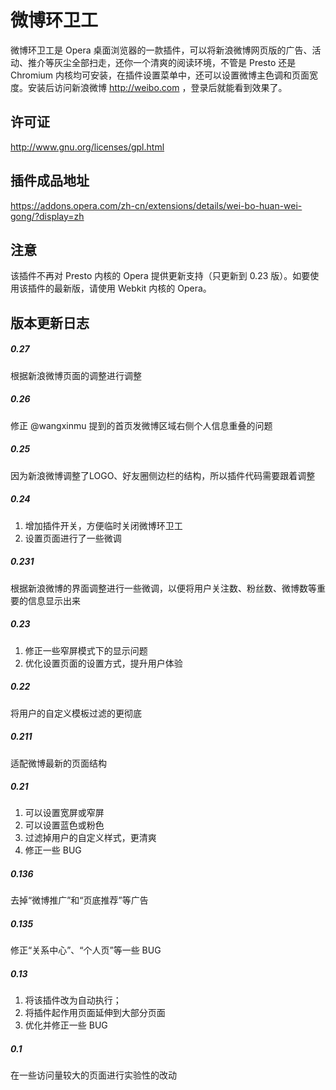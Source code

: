 # 微博环卫工

微博环卫工是 Opera 桌面浏览器的一款插件，可以将新浪微博网页版的广告、活动、推介等灰尘全部扫走，还你一个清爽的阅读环境，不管是 Presto 还是 Chromium 内核均可安装，在插件设置菜单中，还可以设置微博主色调和页面宽度。安装后访问新浪微博 http://weibo.com ，登录后就能看到效果了。

## 许可证
http://www.gnu.org/licenses/gpl.html

## 插件成品地址

https://addons.opera.com/zh-cn/extensions/details/wei-bo-huan-wei-gong/?display=zh

## 注意
该插件不再对 Presto 内核的 Opera 提供更新支持（只更新到 0.23 版）。如要使用该插件的最新版，请使用 Webkit 内核的 Opera。

## 版本更新日志

##### 0.27
根据新浪微博页面的调整进行调整

##### 0.26
修正 @wangxinmu 提到的首页发微博区域右侧个人信息重叠的问题

##### 0.25
因为新浪微博调整了LOGO、好友圈侧边栏的结构，所以插件代码需要跟着调整

##### 0.24
1. 增加插件开关，方便临时关闭微博环卫工
2. 设置页面进行了一些微调

##### 0.231
根据新浪微博的界面调整进行一些微调，以便将用户关注数、粉丝数、微博数等重要的信息显示出来

##### 0.23 
1. 修正一些窄屏模式下的显示问题
2. 优化设置页面的设置方式，提升用户体验

##### 0.22 
将用户的自定义模板过滤的更彻底

##### 0.211
适配微博最新的页面结构

##### 0.21
1. 可以设置宽屏或窄屏
2. 可以设置蓝色或粉色
3. 过滤掉用户的自定义样式，更清爽
4. 修正一些 BUG

##### 0.136
去掉“微博推广”和“页底推荐”等广告

##### 0.135
修正“关系中心”、“个人页”等一些 BUG

##### 0.13
1. 将该插件改为自动执行；
2. 将插件起作用页面延伸到大部分页面
3. 优化并修正一些 BUG

##### 0.1
在一些访问量较大的页面进行实验性的改动